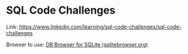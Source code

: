 # SQL Code Challenges

Link: https://www.linkedin.com/learning/sql-code-challenges/sql-code-challenges

Browser to use: [DB Browser for SQLite (sqlitebrowser.org)](https://sqlitebrowser.org/)

